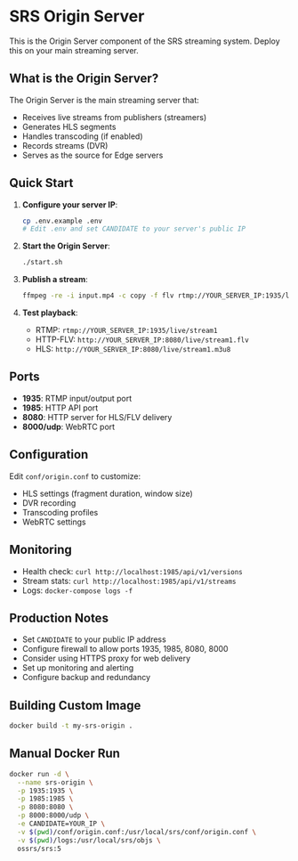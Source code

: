 # SRS Origin Server

This is the Origin Server component of the SRS streaming system. Deploy this on your main streaming server.

## What is the Origin Server?

The Origin Server is the main streaming server that:
- Receives live streams from publishers (streamers)
- Generates HLS segments
- Handles transcoding (if enabled)
- Records streams (DVR)
- Serves as the source for Edge servers

## Quick Start

1. **Configure your server IP**:
   ```bash
   cp .env.example .env
   # Edit .env and set CANDIDATE to your server's public IP
   ```

2. **Start the Origin Server**:
   ```bash
   ./start.sh
   ```

3. **Publish a stream**:
   ```bash
   ffmpeg -re -i input.mp4 -c copy -f flv rtmp://YOUR_SERVER_IP:1935/live/stream1
   ```

4. **Test playback**:
   - RTMP: `rtmp://YOUR_SERVER_IP:1935/live/stream1`
   - HTTP-FLV: `http://YOUR_SERVER_IP:8080/live/stream1.flv`
   - HLS: `http://YOUR_SERVER_IP:8080/live/stream1.m3u8`

## Ports

- **1935**: RTMP input/output port
- **1985**: HTTP API port
- **8080**: HTTP server for HLS/FLV delivery
- **8000/udp**: WebRTC port

## Configuration

Edit `conf/origin.conf` to customize:
- HLS settings (fragment duration, window size)
- DVR recording
- Transcoding profiles
- WebRTC settings

## Monitoring

- Health check: `curl http://localhost:1985/api/v1/versions`
- Stream stats: `curl http://localhost:1985/api/v1/streams`
- Logs: `docker-compose logs -f`

## Production Notes

- Set `CANDIDATE` to your public IP address
- Configure firewall to allow ports 1935, 1985, 8080, 8000
- Consider using HTTPS proxy for web delivery
- Set up monitoring and alerting
- Configure backup and redundancy

## Building Custom Image

```bash
docker build -t my-srs-origin .
```

## Manual Docker Run

```bash
docker run -d \
  --name srs-origin \
  -p 1935:1935 \
  -p 1985:1985 \
  -p 8080:8080 \
  -p 8000:8000/udp \
  -e CANDIDATE=YOUR_IP \
  -v $(pwd)/conf/origin.conf:/usr/local/srs/conf/origin.conf \
  -v $(pwd)/logs:/usr/local/srs/objs \
  ossrs/srs:5
```
